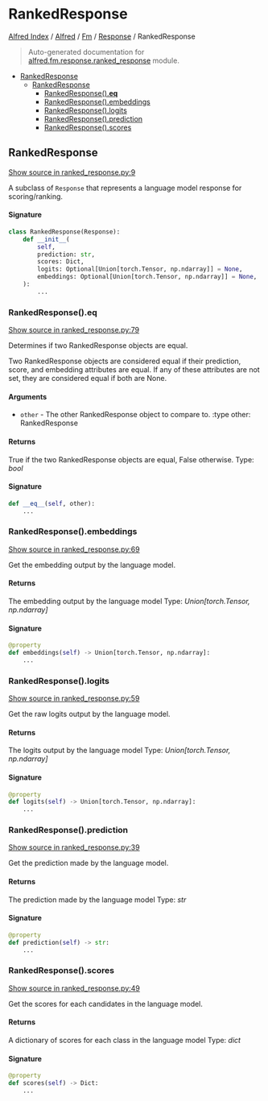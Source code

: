 # RankedResponse

[Alfred Index](../../../README.md#alfred-index) /
[Alfred](../../index.md#alfred) /
[Fm](../index.md#fm) /
[Response](./index.md#response) /
RankedResponse

> Auto-generated documentation for [alfred.fm.response.ranked_response](../../../../alfred/fm/response/ranked_response.py) module.

- [RankedResponse](#rankedresponse)
  - [RankedResponse](#rankedresponse-1)
    - [RankedResponse().__eq__](#rankedresponse()__eq__)
    - [RankedResponse().embeddings](#rankedresponse()embeddings)
    - [RankedResponse().logits](#rankedresponse()logits)
    - [RankedResponse().prediction](#rankedresponse()prediction)
    - [RankedResponse().scores](#rankedresponse()scores)

## RankedResponse

[Show source in ranked_response.py:9](../../../../alfred/fm/response/ranked_response.py#L9)

A subclass of `Response` that represents a language model response for scoring/ranking.

#### Signature

```python
class RankedResponse(Response):
    def __init__(
        self,
        prediction: str,
        scores: Dict,
        logits: Optional[Union[torch.Tensor, np.ndarray]] = None,
        embeddings: Optional[Union[torch.Tensor, np.ndarray]] = None,
    ):
        ...
```

### RankedResponse().__eq__

[Show source in ranked_response.py:79](../../../../alfred/fm/response/ranked_response.py#L79)

Determines if two RankedResponse objects are equal.

Two RankedResponse objects are considered equal if their prediction,
score, and embedding attributes are equal. If any of these attributes are not set,
they are considered equal if both are None.

#### Arguments

- `other` - The other RankedResponse object to compare to.
:type other: RankedResponse

#### Returns

True if the two RankedResponse objects are equal, False otherwise.
Type: *bool*

#### Signature

```python
def __eq__(self, other):
    ...
```

### RankedResponse().embeddings

[Show source in ranked_response.py:69](../../../../alfred/fm/response/ranked_response.py#L69)

Get the embedding output by the language model.

#### Returns

The embedding output by the language model
Type: *Union[torch.Tensor, np.ndarray]*

#### Signature

```python
@property
def embeddings(self) -> Union[torch.Tensor, np.ndarray]:
    ...
```

### RankedResponse().logits

[Show source in ranked_response.py:59](../../../../alfred/fm/response/ranked_response.py#L59)

Get the raw logits output by the language model.

#### Returns

The logits output by the language model
Type: *Union[torch.Tensor, np.ndarray]*

#### Signature

```python
@property
def logits(self) -> Union[torch.Tensor, np.ndarray]:
    ...
```

### RankedResponse().prediction

[Show source in ranked_response.py:39](../../../../alfred/fm/response/ranked_response.py#L39)

Get the prediction made by the language model.

#### Returns

The prediction made by the language model
Type: *str*

#### Signature

```python
@property
def prediction(self) -> str:
    ...
```

### RankedResponse().scores

[Show source in ranked_response.py:49](../../../../alfred/fm/response/ranked_response.py#L49)

Get the scores for each candidates in the language model.

#### Returns

A dictionary of scores for each class in the language model
Type: *dict*

#### Signature

```python
@property
def scores(self) -> Dict:
    ...
```


